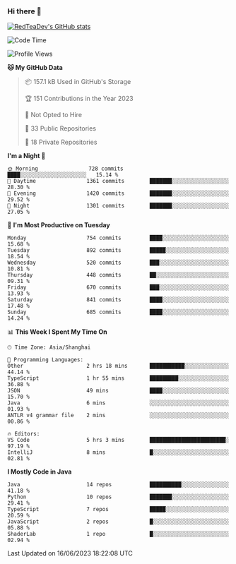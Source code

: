 ### Hi there 👋

<!--
**RedTeaDev/RedTeaDev** is a ✨ _special_ ✨ repository because its `README.md` (this file) appears on your GitHub profile.

Here are some ideas to get you started:

- 🔭 I’m currently working on ...
- 🌱 I’m currently learning ...
- 👯 I’m looking to collaborate on ...
- 🤔 I’m looking for help with ...
- 💬 Ask me about ...
- 📫 How to reach me: ...
- 😄 Pronouns: ...
- ⚡ Fun fact: ...
-->

<!--
[![wakatime](https://wakatime.com/badge/user/6b101ed0-04c0-4490-9283-eb61f2efff96.svg)](https://wakatime.com/@6b101ed0-04c0-4490-9283-eb61f2efff96)
!-->

[![RedTeaDev's GitHub stats](https://github-readme-stats.vercel.app/api?username=RedTeaDev)](https://github.com/anuraghazra/github-readme-stats)
<!--
[![willianrod's wakatime stats](https://github-readme-stats.vercel.app/api/wakatime?username=RedTeaDev)](https://github.com/anuraghazra/github-readme-stats)
!-->
<!--START_SECTION:waka-->
![Code Time](http://img.shields.io/badge/Code%20Time-1%2C476%20hrs%2034%20mins-blue)

![Profile Views](http://img.shields.io/badge/Profile%20Views-0-blue)

**🐱 My GitHub Data** 

> 📦 157.1 kB Used in GitHub's Storage 
 > 
> 🏆 151 Contributions in the Year 2023
 > 
> 🚫 Not Opted to Hire
 > 
> 📜 33 Public Repositories 
 > 
> 🔑 18 Private Repositories 
 > 
**I'm a Night 🦉** 

```text
🌞 Morning                728 commits         ████░░░░░░░░░░░░░░░░░░░░░   15.14 % 
🌆 Daytime                1361 commits        ███████░░░░░░░░░░░░░░░░░░   28.30 % 
🌃 Evening                1420 commits        ███████░░░░░░░░░░░░░░░░░░   29.52 % 
🌙 Night                  1301 commits        ███████░░░░░░░░░░░░░░░░░░   27.05 % 
```
📅 **I'm Most Productive on Tuesday** 

```text
Monday                   754 commits         ████░░░░░░░░░░░░░░░░░░░░░   15.68 % 
Tuesday                  892 commits         █████░░░░░░░░░░░░░░░░░░░░   18.54 % 
Wednesday                520 commits         ███░░░░░░░░░░░░░░░░░░░░░░   10.81 % 
Thursday                 448 commits         ██░░░░░░░░░░░░░░░░░░░░░░░   09.31 % 
Friday                   670 commits         ███░░░░░░░░░░░░░░░░░░░░░░   13.93 % 
Saturday                 841 commits         ████░░░░░░░░░░░░░░░░░░░░░   17.48 % 
Sunday                   685 commits         ████░░░░░░░░░░░░░░░░░░░░░   14.24 % 
```


📊 **This Week I Spent My Time On** 

```text
🕑︎ Time Zone: Asia/Shanghai

💬 Programming Languages: 
Other                    2 hrs 18 mins       ███████████░░░░░░░░░░░░░░   44.14 % 
TypeScript               1 hr 55 mins        █████████░░░░░░░░░░░░░░░░   36.88 % 
JSON                     49 mins             ████░░░░░░░░░░░░░░░░░░░░░   15.70 % 
Java                     6 mins              ░░░░░░░░░░░░░░░░░░░░░░░░░   01.93 % 
ANTLR v4 grammar file    2 mins              ░░░░░░░░░░░░░░░░░░░░░░░░░   00.86 % 

🔥 Editors: 
VS Code                  5 hrs 3 mins        ████████████████████████░   97.19 % 
IntelliJ                 8 mins              █░░░░░░░░░░░░░░░░░░░░░░░░   02.81 % 
```

**I Mostly Code in Java** 

```text
Java                     14 repos            ██████████░░░░░░░░░░░░░░░   41.18 % 
Python                   10 repos            ███████░░░░░░░░░░░░░░░░░░   29.41 % 
TypeScript               7 repos             █████░░░░░░░░░░░░░░░░░░░░   20.59 % 
JavaScript               2 repos             █░░░░░░░░░░░░░░░░░░░░░░░░   05.88 % 
ShaderLab                1 repo              █░░░░░░░░░░░░░░░░░░░░░░░░   02.94 % 
```




 Last Updated on 16/06/2023 18:22:08 UTC
<!--END_SECTION:waka-->


